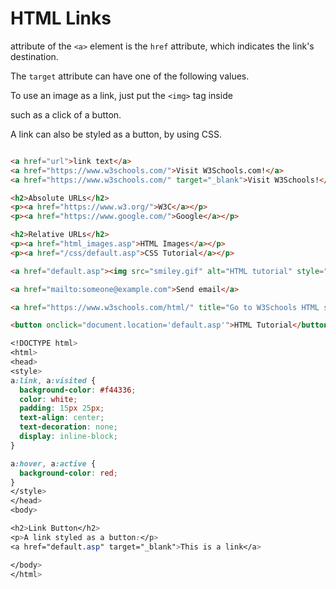 # HTML Links

attribute of the `<a>` element is the `href` attribute, which indicates the link's destination.

The `target` attribute can have one of the following values.

To use an image as a link, just put the `<img>` tag inside

such as a click of a button.

A link can also be styled as a button, by using CSS.

```html

<a href="url">link text</a>
<a href="https://www.w3schools.com/">Visit W3Schools.com!</a>
<a href="https://www.w3schools.com/" target="_blank">Visit W3Schools!</a>

<h2>Absolute URLs</h2>
<p><a href="https://www.w3.org/">W3C</a></p>
<p><a href="https://www.google.com/">Google</a></p>

<h2>Relative URLs</h2>
<p><a href="html_images.asp">HTML Images</a></p>
<p><a href="/css/default.asp">CSS Tutorial</a></p>

<a href="default.asp"><img src="smiley.gif" alt="HTML tutorial" style="width:42px;height:42px;"></a>

<a href="mailto:someone@example.com">Send email</a>

<a href="https://www.w3schools.com/html/" title="Go to W3Schools HTML section">Visit our HTML Tutorial</a>

<button onclick="document.location='default.asp'">HTML Tutorial</button>

```

```css
<!DOCTYPE html>
<html>
<head>
<style>
a:link, a:visited {
  background-color: #f44336;
  color: white;
  padding: 15px 25px;
  text-align: center;
  text-decoration: none;
  display: inline-block;
}

a:hover, a:active {
  background-color: red;
}
</style>
</head>
<body>

<h2>Link Button</h2>
<p>A link styled as a button:</p>
<a href="default.asp" target="_blank">This is a link</a>

</body>
</html>

```
